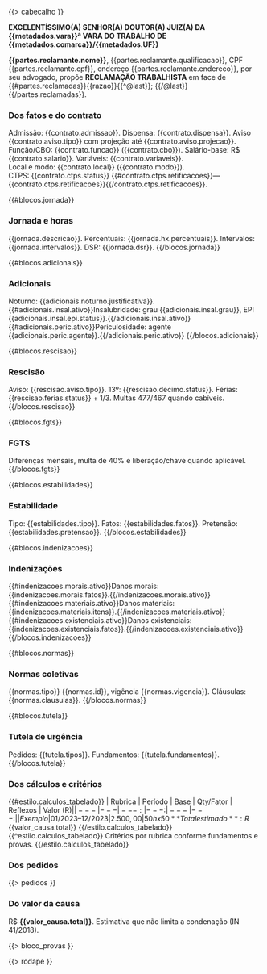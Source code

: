 {{> cabecalho }}

**EXCELENTÍSSIMO(A) SENHOR(A) DOUTOR(A) JUIZ(A) DA {{metadados.vara}}ª VARA DO TRABALHO DE {{metadados.comarca}}/{{metadados.UF}}**

**{{partes.reclamante.nome}}**, {{partes.reclamante.qualificacao}}, CPF {{partes.reclamante.cpf}}, endereço {{partes.reclamante.endereco}}, por seu advogado, propõe **RECLAMAÇÃO TRABALHISTA** em face de {{#partes.reclamadas}}{{razao}}{{^@last}}; {{/@last}}{{/partes.reclamadas}}.

### Dos fatos e do contrato
Admissão: {{contrato.admissao}}. Dispensa: {{contrato.dispensa}}. Aviso {{contrato.aviso.tipo}} com projeção até {{contrato.aviso.projecao}}.  
Função/CBO: {{contrato.funcao}} ({{contrato.cbo}}). Salário-base: R$ {{contrato.salario}}. Variáveis: {{contrato.variaveis}}.  
Local e modo: {{contrato.local}} ({{contrato.modo}}).  
CTPS: {{contrato.ctps.status}} {{#contrato.ctps.retificacoes}}— {{contrato.ctps.retificacoes}}{{/contrato.ctps.retificacoes}}.

{{#blocos.jornada}}
### Jornada e horas
{{jornada.descricao}}. Percentuais: {{jornada.hx.percentuais}}. Intervalos: {{jornada.intervalos}}. DSR: {{jornada.dsr}}.
{{/blocos.jornada}}

{{#blocos.adicionais}}
### Adicionais
Noturno: {{adicionais.noturno.justificativa}}.  
{{#adicionais.insal.ativo}}Insalubridade: grau {{adicionais.insal.grau}}, EPI {{adicionais.insal.epi.status}}.{{/adicionais.insal.ativo}}  
{{#adicionais.peric.ativo}}Periculosidade: agente {{adicionais.peric.agente}}.{{/adicionais.peric.ativo}}
{{/blocos.adicionais}}

{{#blocos.rescisao}}
### Rescisão
Aviso: {{rescisao.aviso.tipo}}. 13º: {{rescisao.decimo.status}}. Férias: {{rescisao.ferias.status}} + 1/3. Multas 477/467 quando cabíveis.
{{/blocos.rescisao}}

{{#blocos.fgts}}
### FGTS
Diferenças mensais, multa de 40% e liberação/chave quando aplicável.
{{/blocos.fgts}}

{{#blocos.estabilidades}}
### Estabilidade
Tipo: {{estabilidades.tipo}}. Fatos: {{estabilidades.fatos}}. Pretensão: {{estabilidades.pretensao}}.
{{/blocos.estabilidades}}

{{#blocos.indenizacoes}}
### Indenizações
{{#indenizacoes.morais.ativo}}Danos morais: {{indenizacoes.morais.fatos}}.{{/indenizacoes.morais.ativo}}
{{#indenizacoes.materiais.ativo}}Danos materiais: {{indenizacoes.materiais.itens}}.{{/indenizacoes.materiais.ativo}}
{{#indenizacoes.existenciais.ativo}}Danos existenciais: {{indenizacoes.existenciais.fatos}}.{{/indenizacoes.existenciais.ativo}}
{{/blocos.indenizacoes}}

{{#blocos.normas}}
### Normas coletivas
{{normas.tipo}} {{normas.id}}, vigência {{normas.vigencia}}. Cláusulas: {{normas.clausulas}}.
{{/blocos.normas}}

{{#blocos.tutela}}
### Tutela de urgência
Pedidos: {{tutela.tipos}}. Fundamentos: {{tutela.fundamentos}}.
{{/blocos.tutela}}

### Dos cálculos e critérios
{{#estilo.calculos_tabelado}}
| Rubrica | Período | Base | Qty/Fator | Reflexos | Valor (R$) |
|---|---|---:|---:|---|---:|
| Exemplo | 01/2023–12/2023 | 2.500,00 | 50h x 50% | Férias/13º/FGTS | 1.234,56 |
**Total estimado**: R$ {{valor_causa.total}}
{{/estilo.calculos_tabelado}}
{{^estilo.calculos_tabelado}}
Critérios por rubrica conforme fundamentos e provas.
{{/estilo.calculos_tabelado}}

### Dos pedidos
{{> pedidos }}

### Do valor da causa
R$ **{{valor_causa.total}}**. Estimativa que não limita a condenação (IN 41/2018).

{{> bloco_provas }}

{{> rodape }}
